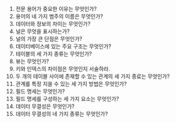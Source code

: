 1. 전문 용어가 중요한 이유는 무엇인가?
2. 용어의 네 가지 범주의 이름은 무엇인가?
3. 데이터와 정보의 차이는 무엇인가?
4. 널은 무엇을 표시하는가?
5. 널의 가장 큰 단점은 무엇인가?
6. 데이터베이스에 있는 주요 구조는 무엇인가?
7. 테이블의 세 가지 종류는 무엇인가?
8. 뷰는 무엇인가?
9. 키와 인덱스의 차이점은 무엇인지 서술하라.
10. 두 개의 테이블 사이에 존재할 수 있는 관계의 세 가지 종료는 무엇인가?
11. 관계를 특정 지을 수 있는 세 가지 방법은 무엇인가?
12. 필드 명세는 무엇인가?
13. 필드 명세를 구성하는 세 가지 요소는 무엇인가?
14. 데이터 무결성은 무엇인가?
15. 데이터 무결성의 네 가지 종류는 무엇인가?